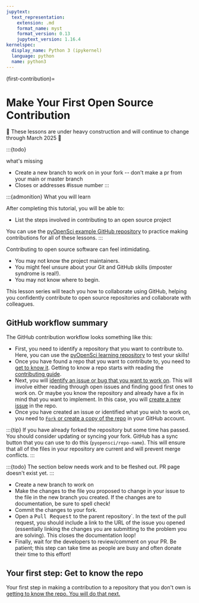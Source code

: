 ```yaml
---
jupytext:
  text_representation:
    extension: .md
    format_name: myst
    format_version: 0.13
    jupytext_version: 1.16.4
kernelspec:
  display_name: Python 3 (ipykernel)
  language: python
  name: python3
---
```


(first-contribution)=
# Make Your First Open Source Contribution 

🚧 These lessons are under heavy construction and will continue to change through March 2025 🚧 

:::{todo}

what's missing
* Create a new branch to work on in your fork -- don't make a pr from your main or master branch
* Closes or addresses #issue number
:::


:::{admonition} What you will learn

After completing this tutorial, you will be able to:

* List the steps involved in contributing to an open source project

You can use the [pyOpenSci example GitHub repository](https://github.com/pyOpenSci/pyos-demo-package-contribute) to practice making contributions for all of these lessons. 
:::

Contributing to open source software can feel intimidating.  

* You may not know the project maintainers.  
* You might feel unsure about your Git and GitHub skills (imposter syndrome is real!).  
* You may not know where to begin.  

This lesson series will teach you how to collaborate using GitHub, helping you confidently contribute to open source repositories and collaborate with colleagues. 

## GitHub workflow summary

The GitHub contribution workflow looks something like this:

* First, you need to identify a repository that you want to contribute to. Here, you can use the [pyOpenSci learning repository](https://github.com/pyOpenSci/pyos-demo-package-contribute) to test your skills! 
* Once you have found a repo that you want to contribute to, you need to [get to know it](get-to-know-repo). Getting to know a repo starts with reading the [contributing guide](contributing).
* Next, you will [identify an issue or bug that you want to work on](identify-issue). This will involve either reading through open issues and finding good first ones to work on. Or maybe you know the repository and already have a fix in mind that you want to implement. In this case, you will [create a new issue](create-issue) in the repo. 
* Once you have created an issue or identified what you wish to work on, you need to [`Fork` or create a copy of the repo](fork-repository) in your GitHub account.


:::{tip}
If you have already forked the repository but some time has passed. You should consider updating or syncing your fork. GitHub has a sync button that you can use to do this (`pyopensci/repo-name`). This will ensure that all of the files in your repository are current and will prevent merge conflicts.
:::

:::{todo}
The section below needs work and to be fleshed out. PR page doesn't exist yet. 
:::

* Create a new branch to work on
* Make the changes to the file you proposed to change in your issue to the file in the new branch you created. If the changes are to documentation, be sure to spell check!
* Commit the changes to your fork.   
* Open a <kbd>Pull Request</kbd> to the parent repository`. In the text of the pull request, you should include a link to the URL of the issue you opened (essentially linking the changes you are submitting to the problem you are solving). This closes the documentation loop! 
* Finally, wait for the developers to review/comment on your PR. Be patient; this step can take time as people are busy and often donate their time to this effort!

## Your first step: Get to know the repo 

Your first step in making a contribution to a repository that you don't own is [getting to know the repo. You will do that next.](get-to-know-repo)
